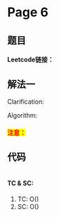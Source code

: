 # Page 6

## 题目

#### Leetcode链接：

## 解法一

Clarification:&#x20;

Algorithm:&#x20;

#### <mark style="color:red;">注意：</mark>

## 代码

```java
```

#### TC & SC:&#x20;

1. TC: O()
2. SC: O()
